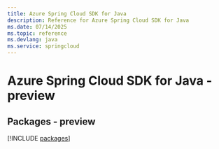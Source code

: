 ```yaml
---
title: Azure Spring Cloud SDK for Java
description: Reference for Azure Spring Cloud SDK for Java
ms.date: 07/14/2025
ms.topic: reference
ms.devlang: java
ms.service: springcloud
---
```

# Azure Spring Cloud SDK for Java - preview
## Packages - preview
[!INCLUDE [packages](spring-cloud-index.md)]